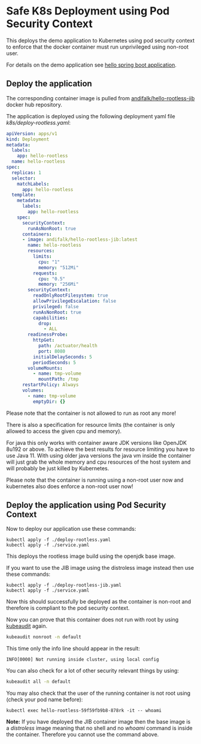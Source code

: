 # Safe K8s Deployment using Pod Security Context

This deploys the demo application to Kubernetes using pod security context
to enforce that the docker container must run unprivileged using non-root user.

For details on the demo application see [hello spring boot application](../step1-hello-spring-boot).
  
## Deploy the application

The corresponding container image is pulled 
from [andifalk/hello-rootless-jib](https://cloud.docker.com/repository/registry-1.docker.io/andifalk/hello-rootless-jib) docker hub repository.

The application is deployed using the following deployment yaml file _k8s/deploy-rootless.yaml_:

```yaml
apiVersion: apps/v1
kind: Deployment
metadata:
  labels:
    app: hello-rootless
  name: hello-rootless
spec:
  replicas: 1
  selector:
    matchLabels:
      app: hello-rootless
  template:
    metadata:
      labels:
        app: hello-rootless
    spec:
      securityContext:
        runAsNonRoot: true
      containers:
      - image: andifalk/hello-rootless-jib:latest
        name: hello-rootless
        resources:
          limits:
            cpu: "1"
            memory: "512Mi"
          requests:
            cpu: "0.5"
            memory: "256Mi"
        securityContext:
          readOnlyRootFilesystem: true
          allowPrivilegeEscalation: false
          privileged: false
          runAsNonRoot: true
          capabilities:
            drop:
              - ALL
        readinessProbe:
          httpGet:
            path: /actuator/health
            port: 8080
          initialDelaySeconds: 5
          periodSeconds: 5
        volumeMounts:
          - name: tmp-volume
            mountPath: /tmp
      restartPolicy: Always
      volumes:
        - name: tmp-volume
          emptyDir: {}
```

Please note that the container is not allowed to run as root any more!

There is also a specification for resource limits 
(the container is only allowed to access the given cpu and memory).

For java this only works with container aware JDK versions like OpenJDK 8u192 or above.
To achieve the best results for resource limiting you have to use Java 11. 
With using older java versions the java vm inside the container will just grab the whole memory and
cpu resources of the host system and will probably be just killed by Kubernetes. 

Please note that the container is running using a non-root user now and kubernetes
also does enforce a non-root user now!

## Deploy the application using Pod Security Context

Now to deploy our application use these commands:

```shell
kubectl apply -f ./deploy-rootless.yaml
kubectl apply -f ./service.yaml
```

This deploys the rootless image build using the openjdk base image.

If you want to use the JIB image using the distroless image instead then use these commands:

```shell
kubectl apply -f ./deploy-rootless-jib.yaml
kubectl apply -f ./service.yaml
```

Now this should successfully be deployed as the container is non-root and therefore is compliant to the pod security context.

Now you can prove that this container does not run with root by using [kubeaudit](https://github.com/Shopify/kubeaudit) again.

```bash
kubeaudit nonroot -n default
```

This time only the info line should appear in the result:
```
INFO[0000] Not running inside cluster, using local config 
```

You can also check for a lot of other security relevant things by using:

```bash
kubeaudit all -n default
```

You may also check that the user of the running container is not root using (check your pod name before):

```shell
kubectl exec hello-rootless-59f59fb9b8-878rk -it -- whoami
```

__Note:__ If you have deployed the JIB container image then the base image is a _distroless_ image meaning that
no shell and no _whoami_ command is inside the container. Therefore you cannot use the command above.